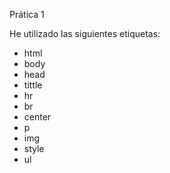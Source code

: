 Prática 1

He utilizado las siguientes etiquetas:

* html
* body
* head
* tittle
* hr
* br
* center
* p
* img
* style
* ul
